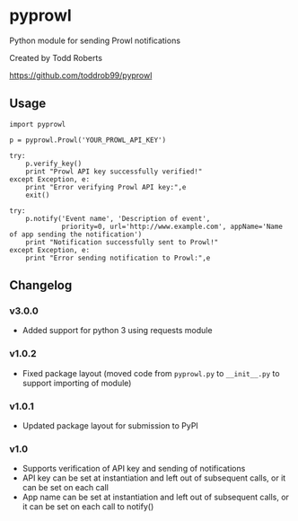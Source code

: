 # pyprowl

Python module for sending Prowl notifications

Created by Todd Roberts

https://github.com/toddrob99/pyprowl

## Usage

	import pyprowl

	p = pyprowl.Prowl('YOUR_PROWL_API_KEY')

	try:
		p.verify_key()
		print "Prowl API key successfully verified!"
	except Exception, e:
		print "Error verifying Prowl API key:",e
		exit()

	try:
		p.notify('Event name', 'Description of event', 
				 priority=0, url='http://www.example.com', appName='Name of app sending the notification')
		print "Notification successfully sent to Prowl!"
	except Exception, e:
		print "Error sending notification to Prowl:",e

## Changelog

### v3.0.0
* Added support for python 3 using requests module

### v1.0.2
* Fixed package layout (moved code from `pyprowl.py` to `__init__.py` to support importing of module)

### v1.0.1
* Updated package layout for submission to PyPI

### v1.0
* Supports verification of API key and sending of notifications
* API key can be set at instantiation and left out of subsequent calls, or it can be set on each call
* App name can be set at instantiation and left out of subsequent calls, or it can be set on each call to notify()
